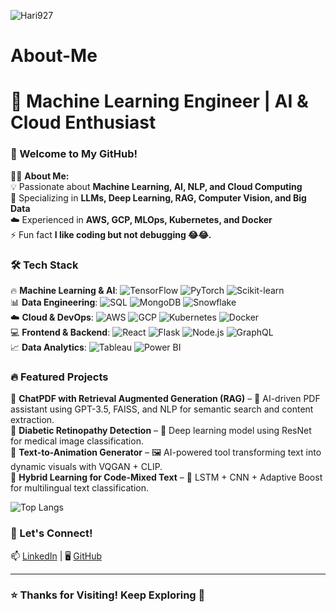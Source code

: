 <p align="left"> <img src="https://komarev.com/ghpvc/?username=Hari927&label=Profile%20views&color=0e75b6&style=flat" alt="Hari927" /> </p>

# About-Me
# 🚀 Machine Learning Engineer | AI & Cloud Enthusiast  

### 👋 Welcome to My GitHub!  

👨‍💻 **About Me:**  
💡 Passionate about **Machine Learning, AI, NLP, and Cloud Computing**  
🔬 Specializing in **LLMs, Deep Learning, RAG, Computer Vision, and Big Data**  
☁️ Experienced in **AWS, GCP, MLOps, Kubernetes, and Docker**  
⚡ Fun fact **I like coding but not debugging 😂😂.**
### 🛠️ Tech Stack  
🔥 **Machine Learning & AI**: ![TensorFlow](https://img.shields.io/badge/-TensorFlow-orange?style=flat&logo=tensorflow) ![PyTorch](https://img.shields.io/badge/-PyTorch-red?style=flat&logo=pytorch) ![Scikit-learn](https://img.shields.io/badge/-Scikit--learn-blue?style=flat&logo=scikitlearn)  
📊 **Data Engineering**: ![SQL](https://img.shields.io/badge/-SQL-blue?style=flat&logo=sqlite) ![MongoDB](https://img.shields.io/badge/-MongoDB-green?style=flat&logo=mongodb) ![Snowflake](https://img.shields.io/badge/-Snowflake-lightblue?style=flat&logo=snowflake)  
☁️ **Cloud & DevOps**: ![AWS](https://img.shields.io/badge/-AWS-orange?style=flat&logo=amazonaws) ![GCP](https://img.shields.io/badge/-GCP-blue?style=flat&logo=googlecloud) ![Kubernetes](https://img.shields.io/badge/-Kubernetes-lightblue?style=flat&logo=kubernetes) ![Docker](https://img.shields.io/badge/-Docker-blue?style=flat&logo=docker)  
💻 **Frontend & Backend**: ![React](https://img.shields.io/badge/-React-blue?style=flat&logo=react) ![Flask](https://img.shields.io/badge/-Flask-black?style=flat&logo=flask) ![Node.js](https://img.shields.io/badge/-Node.js-green?style=flat&logo=node.js) ![GraphQL](https://img.shields.io/badge/-GraphQL-pink?style=flat&logo=graphql)  
📈 **Data Analytics**: ![Tableau](https://img.shields.io/badge/-Tableau-blue?style=flat&logo=tableau) ![Power BI](https://img.shields.io/badge/-PowerBI-yellow?style=flat&logo=powerbi)  

### 🔥 Featured Projects  
📄 **ChatPDF with Retrieval Augmented Generation (RAG)** – 🤖 AI-driven PDF assistant using GPT-3.5, FAISS, and NLP for semantic search and content extraction.  
🎯 **Diabetic Retinopathy Detection** – 🏥 Deep learning model using ResNet for medical image classification.  
🎨 **Text-to-Animation Generator** – 🖼️ AI-powered tool transforming text into dynamic visuals with VQGAN + CLIP.  
📜 **Hybrid Learning for Code-Mixed Text** – 📝 LSTM + CNN + Adaptive Boost for multilingual text classification.  



![Top Langs](https://github-readme-stats.vercel.app/api/top-langs/?username=Hari927&layout=compact&theme=tokyonight)  

### 🌟 Let's Connect!  
📫 [LinkedIn](https://www.linkedin.com/in/harisankara98/) | 🖥️ [GitHub](https://github.com/Hari927/) 

---

### ⭐ Thanks for Visiting! Keep Exploring 🚀  
